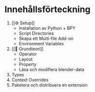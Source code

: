 # Innehållsförteckning
1. [[⚙ Setup]]
	* Installation av Python + BPY
	* Script Directories
	* Skapa ett Multi-file Add-on
	* Environment Variables
1. [[🌱 Grundteori]]
	* Operator
	* Layout
	* Property
	* Läsa och modifiera blender-data
2. Types
3. Context Overrides
4. Paketera och distribuera en extension